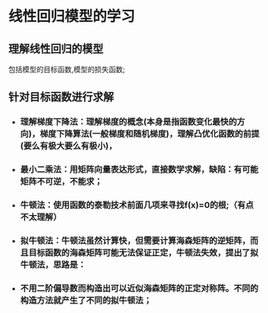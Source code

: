 # 线性回归模型的学习

## 理解线性回归的模型
   
   包括模型的目标函数,模型的损失函数;
   
   
## 针对目标函数进行求解
   * ### 理解梯度下降法：理解梯度的概念(本身是指函数变化最快的方向)，梯度下降算法(一般梯度和随机梯度)，理解凸优化函数的前提(要么有极大要么有极小)，
   
   * ### 最小二乘法：用矩阵向量表达形式，直接数学求解，缺陷：有可能矩阵不可逆，不能求；
   
   * ### 牛顿法：使用函数的泰勒技术前面几项来寻找f(x)=0的根;（有点不太理解）
   
   * ### 拟牛顿法：牛顿法虽然计算快，但需要计算海森矩阵的逆矩阵，而且目标函数的海森矩阵可能无法保证正定，牛顿法失效，提出了拟牛顿法，思路是：
   
   * ### 不用二阶偏导数而构造出可以近似海森矩阵的正定对称阵。不同的构造方法就产生了不同的拟牛顿法；
   
   